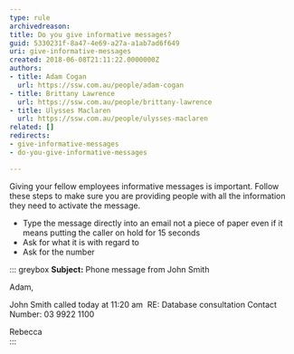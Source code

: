 ```yaml
---
type: rule
archivedreason: 
title: Do you give informative messages?
guid: 5330231f-8a47-4e69-a27a-a1ab7ad6f649
uri: give-informative-messages
created: 2018-06-08T21:11:22.0000000Z
authors:
- title: Adam Cogan
  url: https://ssw.com.au/people/adam-cogan
- title: Brittany Lawrence
  url: https://ssw.com.au/people/brittany-lawrence
- title: Ulysses Maclaren
  url: https://ssw.com.au/people/ulysses-maclaren
related: []
redirects:
- give-informative-messages
- do-you-give-informative-messages

---
```


Giving your fellow employees informative messages is important. Follow these steps to make sure you are providing people with all the information they need to activate the message.

* Type the message directly into an email not a piece of paper even if it means putting the caller on hold for 15 seconds
* Ask for what it is with regard to
* Ask for the number


<!--endintro-->


::: greybox
 **Subject:** Phone message from John Smith

Adam,

John Smith called today at 11:20 am 
RE: Database consultation
Contact Number: 03 9922 1100

Rebecca  
:::
